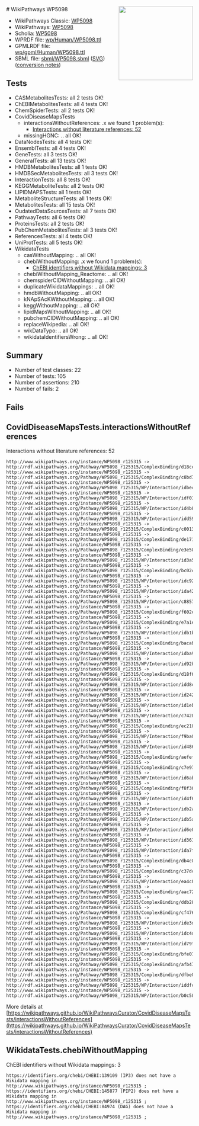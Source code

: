 <img style="float: right; width: 200px" src="../logo.png" />
# WikiPathways WP5098

* WikiPathways Classic: [WP5098](https://classic.wikipathways.org/instance/WP5098)
* WikiPathways: [WP5098](https://identifiers.org/wikipathways:WP5098)
* Scholia: [WP5098](https://scholia.toolforge.org/wikipathways/WP5098)
* WPRDF file: [wp/Human/WP5098.ttl](../wp/Human/WP5098.ttl)
* GPMLRDF file: [wp/gpml/Human/WP5098.ttl](../wp/gpml/Human/WP5098.ttl)
* SBML file: [sbml/WP5098.sbml](../sbml/WP5098.sbml) ([SVG](../sbml/WP5098.svg)) ([conversion notes](../sbml/WP5098.txt))

## Tests
* CASMetabolitesTests: all 2 tests OK!
* ChEBIMetabolitesTests: all 4 tests OK!
* ChemSpiderTests: all 2 tests OK!
* CovidDiseaseMapsTests
    * interactionsWithoutReferences: .x we found 1 problem(s):
        * [Interactions without literature references: 52](#9701cd5f)
    * missingHGNC: .. all OK!
* DataNodesTests: all 4 tests OK!
* EnsemblTests: all 4 tests OK!
* GeneTests: all 3 tests OK!
* GeneralTests: all 13 tests OK!
* HMDBMetabolitesTests: all 1 tests OK!
* HMDBSecMetabolitesTests: all 3 tests OK!
* InteractionTests: all 8 tests OK!
* KEGGMetaboliteTests: all 2 tests OK!
* LIPIDMAPSTests: all 1 tests OK!
* MetaboliteStructureTests: all 1 tests OK!
* MetabolitesTests: all 15 tests OK!
* OudatedDataSourcesTests: all 7 tests OK!
* PathwayTests: all 6 tests OK!
* ProteinsTests: all 2 tests OK!
* PubChemMetabolitesTests: all 3 tests OK!
* ReferencesTests: all 4 tests OK!
* UniProtTests: all 5 tests OK!
* WikidataTests
    * casWithoutMapping: .. all OK!
    * chebiWithoutMapping: .x we found 1 problem(s):
        * [ChEBI identifiers without Wikidata mappings: 3](#a8d554cf)
    * chebiWithoutMapping_Reactome: .. all OK!
    * chemspiderCIDWithoutMapping: .. all OK!
    * duplicateWikidataMappings: .. all OK!
    * hmdbWithoutMapping: .. all OK!
    * kNApSAcKWithoutMapping: .. all OK!
    * keggWithoutMapping: .. all OK!
    * lipidMapsWithoutMapping: .. all OK!
    * pubchemCIDWithoutMapping: .. all OK!
    * replaceWikipedia: .. all OK!
    * wikDataTypo: .. all OK!
    * wikidataIdentifiersWrong: .. all OK!


## Summary

* Number of test classes: 22
* Number of tests: 105
* Number of assertions: 210
* Number of fails: 2

## Fails

<a name="9701cd5f" />

## CovidDiseaseMapsTests.interactionsWithoutReferences

Interactions without literature references: 52
```
http://www.wikipathways.org/instance/WP5098_r125315 -> http://rdf.wikipathways.org/Pathway/WP5098_r125315/ComplexBinding/d18cc
http://www.wikipathways.org/instance/WP5098_r125315 -> http://rdf.wikipathways.org/Pathway/WP5098_r125315/ComplexBinding/c8bd7
http://www.wikipathways.org/instance/WP5098_r125315 -> http://rdf.wikipathways.org/Pathway/WP5098_r125315/WP/Interaction/idbe467704
http://www.wikipathways.org/instance/WP5098_r125315 -> http://rdf.wikipathways.org/Pathway/WP5098_r125315/WP/Interaction/idf018b9aa
http://www.wikipathways.org/instance/WP5098_r125315 -> http://rdf.wikipathways.org/Pathway/WP5098_r125315/WP/Interaction/id4b84b43
http://www.wikipathways.org/instance/WP5098_r125315 -> http://rdf.wikipathways.org/Pathway/WP5098_r125315/WP/Interaction/idd590bb87
http://www.wikipathways.org/instance/WP5098_r125315 -> http://rdf.wikipathways.org/Pathway/WP5098_r125315/ComplexBinding/c0013
http://www.wikipathways.org/instance/WP5098_r125315 -> http://rdf.wikipathways.org/Pathway/WP5098_r125315/ComplexBinding/de171
http://www.wikipathways.org/instance/WP5098_r125315 -> http://rdf.wikipathways.org/Pathway/WP5098_r125315/ComplexBinding/e3e50
http://www.wikipathways.org/instance/WP5098_r125315 -> http://rdf.wikipathways.org/Pathway/WP5098_r125315/WP/Interaction/id3a58afa7
http://www.wikipathways.org/instance/WP5098_r125315 -> http://rdf.wikipathways.org/Pathway/WP5098_r125315/ComplexBinding/bc02c
http://www.wikipathways.org/instance/WP5098_r125315 -> http://rdf.wikipathways.org/Pathway/WP5098_r125315/WP/Interaction/idc921837b
http://www.wikipathways.org/instance/WP5098_r125315 -> http://rdf.wikipathways.org/Pathway/WP5098_r125315/WP/Interaction/ida42d85bc
http://www.wikipathways.org/instance/WP5098_r125315 -> http://rdf.wikipathways.org/Pathway/WP5098_r125315/WP/Interaction/c8857
http://www.wikipathways.org/instance/WP5098_r125315 -> http://rdf.wikipathways.org/Pathway/WP5098_r125315/ComplexBinding/f602c
http://www.wikipathways.org/instance/WP5098_r125315 -> http://rdf.wikipathways.org/Pathway/WP5098_r125315/ComplexBinding/e7a1e
http://www.wikipathways.org/instance/WP5098_r125315 -> http://rdf.wikipathways.org/Pathway/WP5098_r125315/WP/Interaction/idb1b54847
http://www.wikipathways.org/instance/WP5098_r125315 -> http://rdf.wikipathways.org/Pathway/WP5098_r125315/ComplexBinding/bacab
http://www.wikipathways.org/instance/WP5098_r125315 -> http://rdf.wikipathways.org/Pathway/WP5098_r125315/WP/Interaction/idba91971b
http://www.wikipathways.org/instance/WP5098_r125315 -> http://rdf.wikipathways.org/Pathway/WP5098_r125315/WP/Interaction/id92b5491d
http://www.wikipathways.org/instance/WP5098_r125315 -> http://rdf.wikipathways.org/Pathway/WP5098_r125315/ComplexBinding/d18f6
http://www.wikipathways.org/instance/WP5098_r125315 -> http://rdf.wikipathways.org/Pathway/WP5098_r125315/WP/Interaction/idd8c4d3f
http://www.wikipathways.org/instance/WP5098_r125315 -> http://rdf.wikipathways.org/Pathway/WP5098_r125315/WP/Interaction/id2427873f
http://www.wikipathways.org/instance/WP5098_r125315 -> http://rdf.wikipathways.org/Pathway/WP5098_r125315/WP/Interaction/id1ebf349f
http://www.wikipathways.org/instance/WP5098_r125315 -> http://rdf.wikipathways.org/Pathway/WP5098_r125315/WP/Interaction/c7428
http://www.wikipathways.org/instance/WP5098_r125315 -> http://rdf.wikipathways.org/Pathway/WP5098_r125315/ComplexBinding/ec210
http://www.wikipathways.org/instance/WP5098_r125315 -> http://rdf.wikipathways.org/Pathway/WP5098_r125315/WP/Interaction/f9ba0
http://www.wikipathways.org/instance/WP5098_r125315 -> http://rdf.wikipathways.org/Pathway/WP5098_r125315/WP/Interaction/id4864639c
http://www.wikipathways.org/instance/WP5098_r125315 -> http://rdf.wikipathways.org/Pathway/WP5098_r125315/ComplexBinding/aefef
http://www.wikipathways.org/instance/WP5098_r125315 -> http://rdf.wikipathways.org/Pathway/WP5098_r125315/ComplexBinding/c7e97
http://www.wikipathways.org/instance/WP5098_r125315 -> http://rdf.wikipathways.org/Pathway/WP5098_r125315/WP/Interaction/id6abffb2c
http://www.wikipathways.org/instance/WP5098_r125315 -> http://rdf.wikipathways.org/Pathway/WP5098_r125315/ComplexBinding/f8f36
http://www.wikipathways.org/instance/WP5098_r125315 -> http://rdf.wikipathways.org/Pathway/WP5098_r125315/WP/Interaction/id4f650a03
http://www.wikipathways.org/instance/WP5098_r125315 -> http://rdf.wikipathways.org/Pathway/WP5098_r125315/WP/Interaction/idb2afa47
http://www.wikipathways.org/instance/WP5098_r125315 -> http://rdf.wikipathways.org/Pathway/WP5098_r125315/WP/Interaction/idb5a40401
http://www.wikipathways.org/instance/WP5098_r125315 -> http://rdf.wikipathways.org/Pathway/WP5098_r125315/WP/Interaction/id6e8b4cd
http://www.wikipathways.org/instance/WP5098_r125315 -> http://rdf.wikipathways.org/Pathway/WP5098_r125315/WP/Interaction/id361cfed2
http://www.wikipathways.org/instance/WP5098_r125315 -> http://rdf.wikipathways.org/Pathway/WP5098_r125315/WP/Interaction/ida7f3f815
http://www.wikipathways.org/instance/WP5098_r125315 -> http://rdf.wikipathways.org/Pathway/WP5098_r125315/ComplexBinding/db4c0
http://www.wikipathways.org/instance/WP5098_r125315 -> http://rdf.wikipathways.org/Pathway/WP5098_r125315/ComplexBinding/c37dc
http://www.wikipathways.org/instance/WP5098_r125315 -> http://rdf.wikipathways.org/Pathway/WP5098_r125315/WP/Interaction/ea4c8
http://www.wikipathways.org/instance/WP5098_r125315 -> http://rdf.wikipathways.org/Pathway/WP5098_r125315/ComplexBinding/aac72
http://www.wikipathways.org/instance/WP5098_r125315 -> http://rdf.wikipathways.org/Pathway/WP5098_r125315/ComplexBinding/ddb28
http://www.wikipathways.org/instance/WP5098_r125315 -> http://rdf.wikipathways.org/Pathway/WP5098_r125315/ComplexBinding/cf476
http://www.wikipathways.org/instance/WP5098_r125315 -> http://rdf.wikipathways.org/Pathway/WP5098_r125315/WP/Interaction/ide3db8c55
http://www.wikipathways.org/instance/WP5098_r125315 -> http://rdf.wikipathways.org/Pathway/WP5098_r125315/WP/Interaction/idc4d106af
http://www.wikipathways.org/instance/WP5098_r125315 -> http://rdf.wikipathways.org/Pathway/WP5098_r125315/WP/Interaction/id79f6165
http://www.wikipathways.org/instance/WP5098_r125315 -> http://rdf.wikipathways.org/Pathway/WP5098_r125315/ComplexBinding/bfe07
http://www.wikipathways.org/instance/WP5098_r125315 -> http://rdf.wikipathways.org/Pathway/WP5098_r125315/ComplexBinding/afb47
http://www.wikipathways.org/instance/WP5098_r125315 -> http://rdf.wikipathways.org/Pathway/WP5098_r125315/ComplexBinding/dfbe0
http://www.wikipathways.org/instance/WP5098_r125315 -> http://rdf.wikipathways.org/Pathway/WP5098_r125315/WP/Interaction/iddfca0d3d
http://www.wikipathways.org/instance/WP5098_r125315 -> http://rdf.wikipathways.org/Pathway/WP5098_r125315/WP/Interaction/b0c58
```

More details at [https://wikipathways.github.io/WikiPathwaysCurator/CovidDiseaseMapsTests/interactionsWithoutReferences](https://wikipathways.github.io/WikiPathwaysCurator/CovidDiseaseMapsTests/interactionsWithoutReferences)

<a name="a8d554cf" />

## WikidataTests.chebiWithoutMapping

ChEBI identifiers without Wikidata mappings: 3
```
https://identifiers.org/chebi/CHEBI:139109 (IP3) does not have a Wikidata mapping in http://www.wikipathways.org/instance/WP5098_r125315 ; 
https://identifiers.org/chebi/CHEBI:145877 (PIP2) does not have a Wikidata mapping in http://www.wikipathways.org/instance/WP5098_r125315 ; 
https://identifiers.org/chebi/CHEBI:84974 (DAG) does not have a Wikidata mapping in http://www.wikipathways.org/instance/WP5098_r125315 ; 
```

